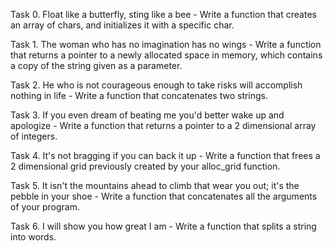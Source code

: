 Task 0. Float like a butterfly, sting like a bee - Write a function that creates an array of chars, and initializes it with a specific char.

Task 1. The woman who has no imagination has no wings - Write a function that returns a pointer to a newly allocated space in memory, which contains a copy of the string given as a parameter.

Task 2. He who is not courageous enough to take risks will accomplish nothing in life - Write a function that concatenates two strings.

Task 3. If you even dream of beating me you'd better wake up and apologize - Write a function that returns a pointer to a 2 dimensional array of integers.

Task 4. It's not bragging if you can back it up - Write a function that frees a 2 dimensional grid previously created by your alloc_grid function.

Task 5. It isn't the mountains ahead to climb that wear you out; it's the pebble in your shoe - Write a function that concatenates all the arguments of your program.

Task 6. I will show you how great I am - Write a function that splits a string into words.
